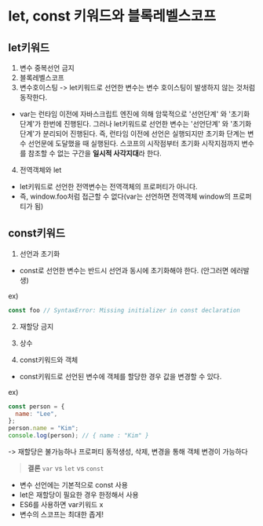 # let, const 키워드와 블록레벨스코프

## let키워드

1. 변수 중복선언 금지
2. 블록레벨스코프
3. 변수호이스팅
   -> let키워드로 선언한 변수는 변수 호이스팅이 발생하지 않는 것처럼 동작한다.

>

- var는 런타임 이전에 자바스크립트 엔진에 의해 암묵적으로 '선언단계' 와 '초기화단계'가 한번에 진행된다. 그러나 let키워드로 선언한 변수는 '선언단계' 와 '초기화단계'가 분리되어 진행된다. 즉, 런타임 이전에 선언은 실행되지만 초기화 단계는 변수 선언문에 도달했을 때 실행된다. 스코프의 시작점부터 초기화 시작지점까지 변수를 참조할 수 없는 구간을 **일시적 사각지대**라 한다.

4. 전역객체와 let

- let키워드로 선언한 전역변수는 전역객체의 프로퍼티가 아니다.
- 즉, window.foo처럼 접근할 수 없다(var는 선언하면 전역객체 window의 프로퍼티가 됨)

## const키워드

1. 선언과 초기화

- const로 선언한 변수는 반드시 선언과 동시에 초기화해야 한다.
  (안그러면 에러발생)

ex)

```javascript
const foo // SyntaxError: Missing initializer in const declaration
```

2. 재할당 금지

3. 상수

4. const키워드와 객체

- const키워드로 선언된 변수에 객체를 할당한 경우 값을 변경할 수 있다.

ex)

```javascript
const person = {
  name: "Lee",
};
person.name = "Kim";
console.log(person); // { name : "Kim" }
```

-> 재할당은 불가능하나 프로퍼티 동적생성, 삭제, 변경을 통해 객체 변경이 가능하다

> **결론**
> `var` vs `let` vs `const`

- 변수 선언에는 기본적으로 const 사용
- let은 재할당이 필요한 경우 한정해서 사용
- ES6를 사용하면 var키워드 x
- 변수의 스코프는 최대한 좁게!
